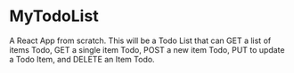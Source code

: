# MyTodoList
A React App from scratch. This will be a Todo List that can GET a list of items Todo, GET a single item Todo, POST a new item Todo, PUT to update a Todo Item, and DELETE an Item Todo.
